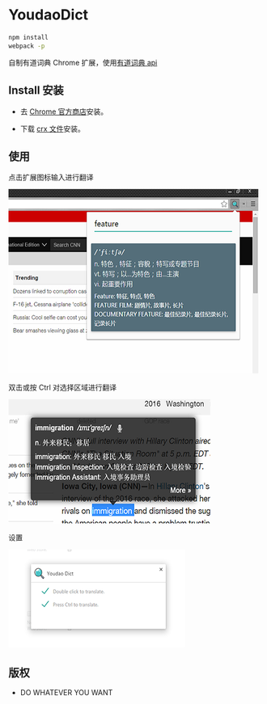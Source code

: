 # YoudaoDict

```bash
npm install
webpack -p
```

自制有道词典 Chrome 扩展，使用[有道词典 api](http://fanyi.youdao.com/openapi)

## Install 安装

* 去 [Chrome 官方商店](https://chrome.google.com/webstore/detail/youdao-dict/geboigdomoihijcamklnhlcgnnpdgkmg)安装。

* 下载 [crx 文件](https://github.com/youngdze/YoudaoDict/releases)安装。

## 使用

点击扩展图标输入进行翻译

![YoudaoDict Screenshot](screenshot/youdaos1.png)

双击或按 Ctrl 对选择区域进行翻译

![YoudaoDict Screenshot](screenshot/youdaos2.png)

设置

![YoudaoDict Screenshot](screenshot/youdaos3.png)

## 版权

* DO WHATEVER YOU WANT